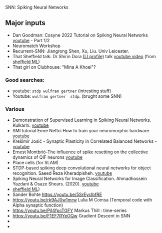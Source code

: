SNN: Spiking Neural Networks

## Major inputs

* Dan Goodman: Cosyne 2022 Tutorial on Spiking Neural Networks [youtube](https://www.youtube.com/watch?v=GTXTQ_sOxak) - Part 1/2
* Neuromatch Workshop
* Recurrent-SNN: Jiangrong Shen, Xu, Liu. Univ Leicester.
* That Sheffield talk: Dr Shirin Dora [(LI profile)](https://www.linkedin.com/in/shirin-dora-6406b315/)  talk [youtube video](https://www.youtube.com/watch?v=oKkZhoZl6TA) (from [sheffield ML](https://www.world-wide.org/Neuro/Sheffield-ML/))
* That girl on Clubhouse: "Mina A Khoei"?


### Good searches:
* youtube: `stdp wulfram gertner`  (intresting stuff)
* Youtube: `wulfram gertner  stdp`. (brught some SNN)


### Various
* Demonstration of Supervised Learning in Spiking Neural Networks. Kulkarni. [youtube](https://www.youtube.com/watch?v=Td25_e4F8MM)
* SMI tutorial Emre Neftci How to train your neuromorphic hardware. [youtube](https://www.youtube.com/watch?v=MwRb7NOqjPE)
* Krešimir Josić - Synaptic Plasticity in Correlated Balanced Networks - [youtube](https://www.youtube.com/watch?v=ehhpEkWDbso)
* Ernest Montbrió-The influence of spike resetting on the collective dynamics of QIF neurons
[youtube](https://www.youtube.com/watch?v=WxoXkAFVur8)
* Place cells (for SLAM)
* STDP-based spiking deep convolutional neural networks for object recognition. Saeed Reza Kheradpisheh. [youtube](https://www.youtube.com/watch?v=u32Xnz2hDkE)
* Spiking Neural Networks for Image Classification. Ahmadhossein Yazdani & Osaze Shears. (2020). [youtube](https://www.youtube.com/watch?v=yVP_vmSdnkg)
* [sheffield ML](https://www.world-wide.org/Neuro/Sheffield-ML/))
* Sander Bohte https://youtu.be/5SrEycIbfRE
* https://youtu.be/rk9AJ0w1mrw Lulia M Comsa (Temporal code with Alpha synaptic function)
* https://youtu.be/PjI4fpcTGFY Markus Thill : time-series
* https://youtu.be/F1EF7RYeOQw Gradient Descent in SNN 
*
*
